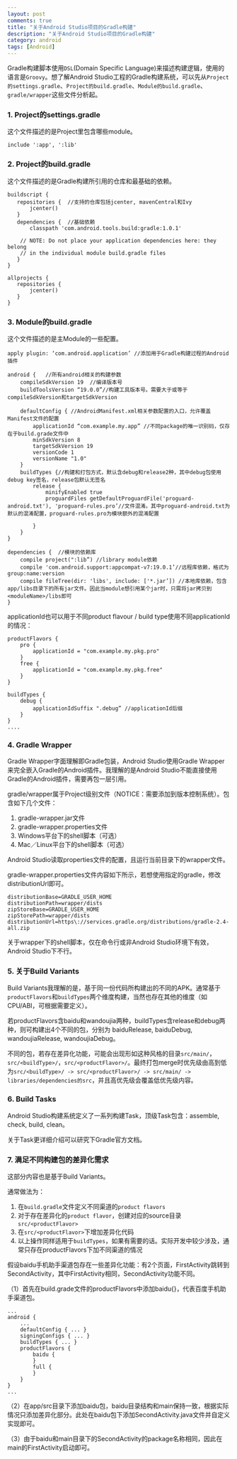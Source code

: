 ```yaml
---
layout: post
comments: true
title: "关于Android Studio项目的Gradle构建"
description: "关于Android Studio项目的Gradle构建"
category: android
tags: [Android]
---
```



Gradle构建脚本使用`DSL`(Domain Specific Language)来描述构建逻辑，使用的语言是`Groovy`。想了解Android Studio工程的Gradle构建系统，可以先从`Project的settings.gradle`、`Project的build.gradle`、`Module的build.gradle`、`gradle/wrapper`这些文件分析起。

### 1. Project的settings.gradle

这个文件描述的是Project里包含哪些module。

    include ':app', ':lib'
    
### 2. Project的build.gradle

这个文件描述的是Gradle构建所引用的仓库和最基础的依赖。

    buildscript {
       repositories {  //支持的仓库包括jcenter, mavenCentral和Ivy
           jcenter()
       }
       dependencies {  //基础依赖
           classpath 'com.android.tools.build:gradle:1.0.1'

        // NOTE: Do not place your application dependencies here: they belong
        // in the individual module build.gradle files
       }
    }

    allprojects {
       repositories {
           jcenter()
       }
    }
    
### 3. Module的build.gradle

这个文件描述的是主Module的一些配置。

    apply plugin: ‘com.android.application’ //添加用于Gradle构建过程的Android插件

    android {   //所有android相关的构建参数
        compileSdkVersion 19  //编译版本号
        buildToolsVersion “19.0.0”//构建工具版本号。需要大于或等于compileSdkVersion和targetSdkVersion

        defaultConfig { //AndroidManifest.xml相关参数配置的入口，允许覆盖Manifest文件的配置
            applicationId “com.example.my.app” //不同package的唯一识别码，仅存在于build.grade文件中
            minSdkVersion 8
            targetSdkVersion 19
            versionCode 1
            versionName "1.0"
        }
        buildTypes {//构建和打包方式，默认含debug和release2种，其中debug包使用debug key签名，release包默认无签名
            release {
                minifyEnabled true
                proguardFiles getDefaultProguardFile('proguard-android.txt'), 'proguard-rules.pro’//文件混淆。其中proguard-android.txt为默认的混淆配置，proguard-rules.pro为模块额外的混淆配置

            }
        }
    }

    dependencies {  //模块的依赖库
        compile project(":lib”) //library module依赖
        compile 'com.android.support:appcompat-v7:19.0.1’//远程库依赖，格式为group:name:version
        compile fileTree(dir: 'libs', include: ['*.jar’]) //本地库依赖，包含app/libs目录下的所有jar文件。因此当module想引用某个jar时，只需将jar拷贝到<moduleName>/libs即可
    }

applicationId也可以用于不同product flavour / build type使用不同applicationId的情况：

    productFlavors {
        pro {
            applicationId = "com.example.my.pkg.pro"
        }
        free {
            applicationId = "com.example.my.pkg.free"
        }
    }

    buildTypes {
        debug {
            applicationIdSuffix ".debug” //applicationId后缀
        }
    }
    ....
    
### 4. Gradle Wrapper

Gradle Wrapper字面理解即Gradle包装，Android Studio使用Gradle Wrapper来完全嵌入Gradle的Android插件。我理解的是Android Studio不能直接使用Gradle的Android插件，需要再包一层引用。

gradle/wrapper属于Project级别文件（NOTICE：需要添加到版本控制系统）。包含如下几个文件：
 
1. gradle-wrapper.jar文件
2. gradle-wrapper.properties文件
3. Windows平台下的shell脚本（可选）
4. Mac／Linux平台下的shell脚本（可选）

Android Studio读取properties文件的配置，且运行当前目录下的wrapper文件。

gradle-wrapper.properties文件内容如下所示，若想使用指定的gradle，修改distributionUrl即可。

    distributionBase=GRADLE_USER_HOME
    distributionPath=wrapper/dists
    zipStoreBase=GRADLE_USER_HOME
    zipStorePath=wrapper/dists
    distributionUrl=https\://services.gradle.org/distributions/gradle-2.4-all.zip

关于wrapper下的shell脚本，仅在命令行或非Android Studio环境下有效，Android Studio下不行。

### 5. 关于Build Variants

Build Variants我理解的是，基于同一份代码所构建出的不同的APK。通常基于`productFlavors`和`buildTypes`两个维度构建，当然也存在其他的维度（如CPU/ABI，可根据需要定义）。

若productFlavors含baidu和wandoujia两种，buildTypes含release和debug两种，则可构建出4个不同的包，分别为
baiduRelease, baiduDebug, wandoujiaRelease, wandoujiaDebug。

不同的包，若存在差异化功能，可能会出现形如这种风格的目录`src/main/`，`src/<buildType>/`，`src/<productFlavor>/`。最终打包merge时优先级由高到低为`src/<buildType>/ -> src/<productFlavor>/ -> src/main/ -> libraries/dependencies的src`，并且高优先级会覆盖低优先级内容。

### 6. Build Tasks

Android Studio构建系统定义了一系列构建Task，顶级Task包含：assemble, check, build, clean。

关于Task更详细介绍可以研究下Gradle官方文档。

### 7. 满足不同构建包的差异化需求

这部分内容也是基于Build Variants。

通常做法为：

1. 在`build.gradle`文件定义不同渠道的`product flavors`
2. 对于存在差异化的`product flavor`，创建对应的source目录`src/<productFlavor>`
3. 在`src/<productFlavor>`下增加差异化代码
4. 以上操作同样适用于`buildTypes`，如果有需要的话。实际开发中较少涉及，通常只存在productFlavors下加不同渠道的情况

假设baidu手机助手渠道包存在一些差异化功能：有2个页面，FirstActivity跳转到SecondActivity，其中FirstActivity相同，SecondActivity功能不同。

（1）首先在build.grade文件的productFlavors中添加baidu{}，代表百度手机助手渠道包。

    ...
    android {
        ...
        defaultConfig { ... }
        signingConfigs { ... }
        buildTypes { ... }
        productFlavors {
            baidu {
            }
            full {
            }
        }
    }
    ...

（2）在app/src目录下添加baidu包，baidu目录结构和main保持一致，根据实际情况只添加差异化部分。此处在baidu包下添加SecondActivity.java文件并自定义实现即可。

（3）由于baidu和main目录下的SecondActivity的package名称相同，因此在main的FirstActivity启动即可。
